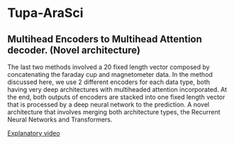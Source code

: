 # Tupa-AraSci 
## Multihead Encoders to Multihead Attention decoder. (Novel architecture)

The last two methods involved a 20 fixed length vector composed by concatenating the faraday cup and magnetometer data. In the method discussed here, we use 2 different encoders for each data type, both having very deep architectures with multiheaded attention incorporated. At the end, both outputs of encoders are stacked into one fixed length vector that is processed by a deep neural network to the prediction. A novel architecture that involves merging both architecture types, the Recurrent Neural Networks and Transformers.

[Explanatory video]()
